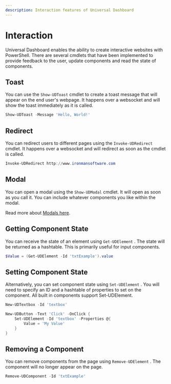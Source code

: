 ```yaml
---
description: Interaction features of Universal Dashboard
---
```


# Interaction

Universal Dashboard enables the ability to create interactive websites with PowerShell. There are several cmdlets that have been implemented to provide feedback to the user, update components and read the state of components. 

## Toast 

You can use the `Show-UDToast` cmdlet to create a toast message that will appear on the end user's webpage. It happens over a websocket and will show the toast immediately as it is called. 

```PowerShell
Show-UDToast -Message 'Hello, World!'
```

## Redirect

You can redirect users to different pages using the `Invoke-UDRedirect` cmdlet. It happens over a websocket and will redirect as soon as the cmdlet is called. 

```PowerShell
Invoke-UDRedirect http://www.ironmansoftware.com
```

## Modal

You can open a modal using the `Show-UDModal` cmdlet. It will open as soon as you call it. You can include whatever components you like within the modal. 

Read more about [Modals here](components/feedback/modal.md). 

## Getting Component State

You can receive the state of an element using `Get-UDElement` . The state will be returned as a hashtable. This is primarily useful for input components. 

```PowerShell
$Value = (Get-UDElement -Id 'txtExample').value 
```

## Setting Component State

Alternatively, you can set component state using `Set-UDElement` . You will need to specify an ID and a hashtable of properties to set on the component. All built in components support Set-UDElement. 

```PowerShell
New-UDTextbox -Id 'textbox'

New-UDButton -Text 'Click' -OnClick {
    Set-UDElement -Id 'textbox' -Properties @{
        Value = 'My Value'
    }
}
```

## Removing a Component

You can remove components from the page using `Remove-UDElement` . The component will no longer appear on the page. 

```PowerShell
Remove-UDComponent -Id 'txtExample'
```

